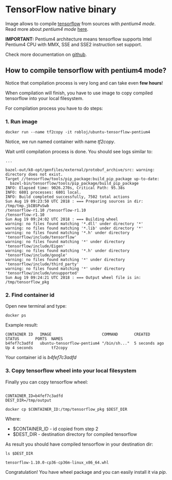 # TensorFlow native binary

Image allows to compile [tensorflow](https://www.tensorflow.org)
from sources with *pentium4 mode*. Read more about *pentium4 mode* [here](https://gcc.gnu.org/onlinedocs/gcc-4.5.3/gcc/i386-and-x86_002d64-Options.html).

__IMPORTANT:__ Pentium4 architecture means tensorflow supports
Intel Pentium4 CPU with MMX, SSE and SSE2 instruction set support.

Check more documentation on [github](https://github.com/robertobloj/tensorflow-builder).

## How to compile tensorflow with pentium4 mode?

Notice that compilation process is very long and can take even __few hours__!

When compilation will finish, you have to use image to copy compiled tensorflow
into your local filesystem.


For compilation process you have to do steps:

### 1. Run image

```
docker run --name tf2copy -it robloj/ubuntu-tensorflow-pentium4
```


Notice, we run named container with name *tf2copy*.

Wait until compilation process is done. You should see logs similar to:


```
...

bazel-out/k8-opt/genfiles/external/protobuf_archive/src: warning: directory does not exist.
Target //tensorflow/tools/pip_package:build_pip_package up-to-date:
  bazel-bin/tensorflow/tools/pip_package/build_pip_package
INFO: Elapsed time: 9026.270s, Critical Path: 95.38s
INFO: 6801 processes: 6801 local.
INFO: Build completed successfully, 7502 total actions
Sun Aug 19 09:23:50 UTC 2018 : === Preparing sources in dir: /tmp/tmp.jbIBSPuSwb
/tensorflow-r1.10 /tensorflow-r1.10
/tensorflow-r1.10
Sun Aug 19 09:24:02 UTC 2018 : === Building wheel
warning: no files found matching '*.dll' under directory '*'
warning: no files found matching '*.lib' under directory '*'
warning: no files found matching '*.h' under directory 'tensorflow/include/tensorflow'
warning: no files found matching '*' under directory 'tensorflow/include/Eigen'
warning: no files found matching '*.h' under directory 'tensorflow/include/google'
warning: no files found matching '*' under directory 'tensorflow/include/third_party'
warning: no files found matching '*' under directory 'tensorflow/include/unsupported'
Sun Aug 19 09:24:21 UTC 2018 : === Output wheel file is in: /tmp/tensorflow_pkg
```

### 2. Find container id

Open new terminal and type:

```
docker ps

```


Example result:

```
CONTAINER ID   IMAGE                      COMMAND       CREATED        STATUS       PORTS  NAMES
b4fef7c3adfd   ubuntu-tensorflow-pentium4 "/bin/sh..."  5 seconds ago  Up 4 seconds        tf2copy

```


Your container id is *b4fef7c3adfd*

### 3. Copy tensorflow wheel into your local filesystem

Finally you can copy tensorflow wheel:

```

CONTAINER_ID=b4fef7c3adfd
DEST_DIR=/tmp/output

docker cp $CONTAINER_ID:/tmp/tensorflow_pkg $DEST_DIR

```


Where:

- $CONTAINER_ID - id copied from step 2
- $DEST_DIR - destination directory for compiled tensorflow

As result you should have compiled tensorflow in your destination dir:

```
ls $DEST_DIR

tensorflow-1.10.0-cp36-cp36m-linux_x86_64.whl
```


Congratulation! You have wheel package and you can easily install it via *pip*.

